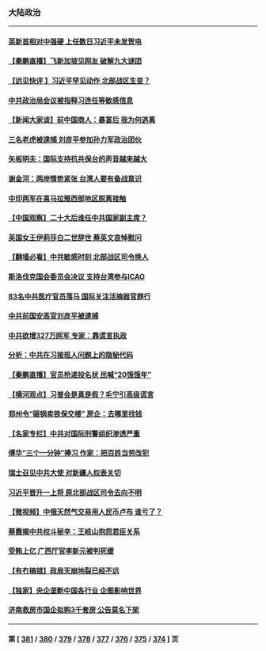 ### 大陆政治
---
#### [英新首相对中强硬 上任数日习近平未发贺电](../../pages/ncid277/n13821291.md) 
#### [【秦鹏直播】飞新加坡见网友 破解九大谜团](../../pages/ncid277/n13821120.md) 
#### [【远见快评 】习近平罕见动作 北部战区生变？](../../pages/ncid277/n13821233.md) 
#### [中共政治局会议被指释习连任等敏感信息](../../pages/ncid277/n13821035.md) 
#### [【新闻大家谈】前中国商人：暴富后 我为何逃离](../../pages/ncid277/n13820946.md) 
#### [三名老虎被逮捕 刘彦平参加孙力军政治团伙](../../pages/ncid277/n13820944.md) 
#### [矢板明夫：国际支持抗共保台的声音越来越大](../../pages/ncid277/n13820882.md) 
#### [谢金河：两岸情势紧张 台湾人要有备战意识](../../pages/ncid277/n13820805.md) 
#### [中印两军在喜马拉雅西部地区脱离接触](../../pages/ncid277/n13820827.md) 
#### [【中国观察】二十大后谁任中共国家副主席？](../../pages/ncid277/n13820726.md) 
#### [英国女王伊莉莎白二世辞世 蔡英文哀悼慰问](../../pages/ncid277/n13820755.md) 
#### [【翻墙必看】中共敏感时刻 北部战区司令换人](../../pages/ncid277/n13820722.md) 
#### [斯洛伐克国会委员会决议 支持台湾参与ICAO](../../pages/ncid277/n13820723.md) 
#### [83名中共医疗官员落马 国际关注活摘器官罪行](../../pages/ncid277/n13820716.md) 
#### [中共前国安高官刘彦平被逮捕](../../pages/ncid277/n13820468.md) 
#### [中共欲增327万网军 专家：靠谎言执政](../../pages/ncid277/n13820276.md) 
#### [分析：中共在习接班人问题上的隐秘代码](../../pages/ncid277/n13820292.md) 
#### [【秦鹏直播】官员抢递投名状 民喊“20饿饿年”](../../pages/ncid277/n13820314.md) 
#### [【横河观点】习普会是真是假？毛宁引高级谎言](../../pages/ncid277/n13820353.md) 
#### [郑州令“砸锅卖铁保交楼” 房企：去哪里找钱](../../pages/ncid277/n13820298.md) 
#### [【名家专栏】中共对国际刑警组织渗透严重](../../pages/ncid277/n13820132.md) 
#### [傅华“三个一分钟”捧习 作家：把百姓当劳改犯](../../pages/ncid277/n13820089.md) 
#### [瑞士召见中共大使 对新疆人权表关切](../../pages/ncid277/n13820200.md) 
#### [习近平晋升一上将 原北部战区司令去向不明](../../pages/ncid277/n13820165.md) 
#### [【微视频】中俄天然气交易用人民币卢布 谁亏了？](../../pages/ncid277/n13820199.md) 
#### [蔡霞揭中共权斗秘辛：王岐山抱怨君臣关系](../../pages/ncid277/n13819850.md) 
#### [受贿上亿 广西厅官李新元被判死缓](../../pages/ncid277/n13820017.md) 
#### [【有冇搞错】政局天崩地裂已经不远](../../pages/ncid277/n13819619.md) 
#### [【独家】央企垄断中国各行业 企图影响世界](../../pages/ncid277/n13819883.md) 
#### [济南救房市国企拟购3千套房 公告莫名下架](../../pages/ncid277/n13820021.md) 

---
#### 第 [ [381](./381.md) / [380](./380.md) / [379](./379.md) / [378](./378.md) / [377](./377.md) / [376](./376.md) / [375](./375.md) / [374](./374.md) ] 页
